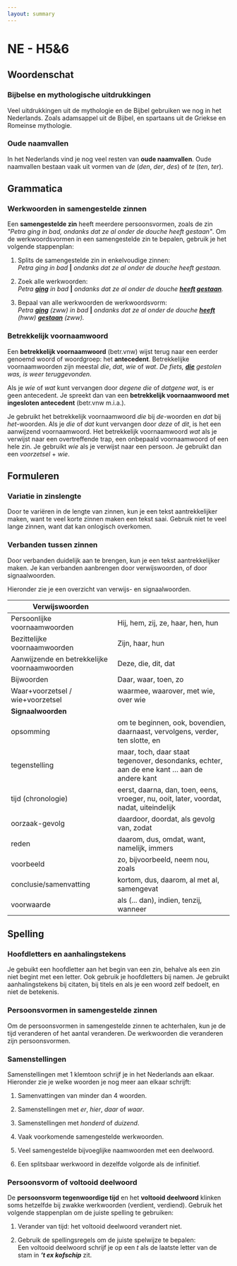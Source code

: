 ```yaml
---
layout: summary
---
```


# NE - H5&6

## Woordenschat

### Bijbelse en mythologische uitdrukkingen

Veel uitdrukkingen uit de mythologie en de Bijbel gebruiken we nog in het Nederlands. Zoals adamsappel uit de Bijbel, en spartaans uit de Griekse en Romeinse mythologie.

### Oude naamvallen

In het Nederlands vind je nog veel resten van **oude naamvallen**. Oude naamvallen bestaan vaak uit vormen van *de* (*den*, *der*, *des*) of *te* (*ten*, *ter*).

## Grammatica

### Werkwoorden in samengestelde zinnen

Een **samengestelde zin** heeft meerdere persoonsvormen, zoals de zin *"Petra ging in bad, ondanks dat ze al onder de douche heeft gestaan"*. Om de werkwoordsvormen in een samengestelde zin te bepalen, gebruik je het volgende stappenplan:

1.  Splits de samengestelde zin in enkelvoudige zinnen:  
    *Petra ging in bad* **\|** *ondanks dat ze al onder de douche heeft gestaan.*

2.  Zoek alle werkwoorden:  
    *Petra **<u>ging</u>** in bad* **\|** *ondanks dat ze al onder de douche **<u>heeft</u> <u>gestaan</u>**.*

3.  Bepaal van alle werkwoorden de werkwoordsvorm:  
    *Petra **<u>ging</u>** (zww) in bad* **\|** *ondanks dat ze al onder de douche **<u>heeft</u>** (hww) **<u>gestaan</u>*** *(zww).*

### Betrekkelijk voornaamwoord

Een **betrekkelijk voornaamwoord** (betr.vnw) wijst terug naar een eerder genoemd woord of woordgroep: het **antecedent**. Betrekkelijke voornaamwoorden zijn meestal *die*, *dat*, *wie* of *wat*. *De fiets, **<u>die</u>** gestolen was, is weer teruggevonden.*

Als je *wie* of *wat* kunt vervangen door *degene die* of *datgene wat*, is er geen antecedent. Je spreekt dan van een **betrekkelijk voornaamwoord met ingesloten antecedent** (betr.vnw m.i.a.).

Je gebruikt het betrekkelijk voornaamwoord *die* bij *de*-woorden en *dat* bij *het*-woorden. Als je *die* of *dat* kunt vervangen door *deze* of *dit*, is het een aanwijzend voornaamwoord. Het betrekkelijk voornaamwoord *wat* als je verwijst naar een overtreffende trap, een onbepaald voornaamwoord of een hele zin. Je gebruikt *wie* als je verwijst naar een persoon. Je gebruikt dan een *voorzetsel* + *wie*.

## Formuleren

### Variatie in zinslengte

Door te variëren in de lengte van zinnen, kun je een tekst aantrekkelijker maken, want te veel korte zinnen maken een tekst saai. Gebruik niet te veel lange zinnen, want dat kan onlogisch overkomen.

### Verbanden tussen zinnen

Door verbanden duidelijk aan te brengen, kun je een tekst aantrekkelijker maken. Je kan verbanden aanbrengen door verwijswoorden, of door signaalwoorden.

Hieronder zie je een overzicht van verwijs- en signaalwoorden.

| **Verwijswoorden** |  |
|----|----|
| Persoonlijke voornaamwoorden | Hij, hem, zij, ze, haar, hen, hun |
| Bezittelijke voornaamwoorden | Zijn, haar, hun |
| Aanwijzende en betrekkelijke voornaamwoorden | Deze, die, dit, dat |
| Bijwoorden | Daar, waar, toen, zo |
| Waar+voorzetsel / wie+voorzetsel | waarmee, waarover, met wie, over wie |
| **Signaalwoorden** |  |
| opsomming | om te beginnen, ook, bovendien, daarnaast, vervolgens, verder, ten slotte, en |
| tegenstelling | maar, toch, daar staat tegenover, desondanks, echter, aan de ene kant … aan de andere kant |
| tijd (chronologie) | eerst, daarna, dan, toen, eens, vroeger, nu, ooit, later, voordat, nadat, uiteindelijk |
| oorzaak-gevolg | daardoor, doordat, als gevolg van, zodat |
| reden | daarom, dus, omdat, want, namelijk, immers |
| voorbeeld | zo, bijvoorbeeld, neem nou, zoals |
| conclusie/samenvatting | kortom, dus, daarom, al met al, samengevat |
| voorwaarde | als (... dan), indien, tenzij, wanneer |

## Spelling

### Hoofdletters en aanhalingstekens

Je gebuikt een hoofdletter aan het begin van een zin, behalve als een zin niet begint met een letter. Ook gebruik je hoofdletters bij namen. Je gebruikt aanhalingstekens bij citaten, bij titels en als je een woord zelf bedoelt, en niet de betekenis.

### Persoonsvormen in samengestelde zinnen

Om de persoonsvormen in samengestelde zinnen te achterhalen, kun je de tijd veranderen of het aantal veranderen. De werkwoorden die veranderen zijn persoonsvormen.

### Samenstellingen

Samenstellingen met 1 klemtoon schrijf je in het Nederlands aan elkaar. Hieronder zie je welke woorden je nog meer aan elkaar schrijft:

1.  Samenvattingen van minder dan 4 woorden.

2.  Samenstellingen met *er*, *hier*, *daar* of *waar*.

3.  Samenstellingen met *honderd* of *duizend*.

4.  Vaak voorkomende samengestelde werkwoorden.

5.  Veel samengestelde bijvoeglijke naamwoorden met een deelwoord.

6.  Een splitsbaar werkwoord in dezelfde volgorde als de infinitief.

### Persoonsvorm of voltooid deelwoord

De **persoonsvorm tegenwoordige tijd** en het **voltooid deelwoord** klinken soms hetzelfde bij zwakke werkwoorden (verdient, verdiend). Gebruik het volgende stappenplan om de juiste spelling te gebruiken:

1.  Verander van tijd: het voltooid deelwoord verandert niet.

2.  Gebruik de spellingsregels om de juiste spelwijze te bepalen:  
    Een voltooid deelwoord schrijf je op een *t* als de laatste letter van de stam in ***‘t ex kofschip*** zit.
